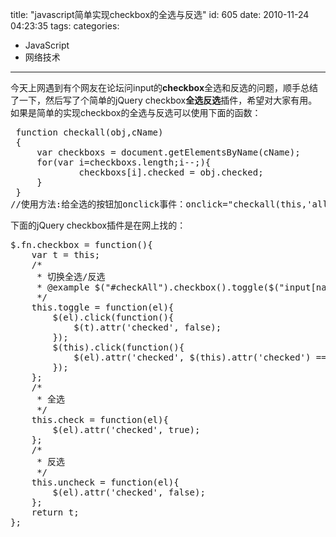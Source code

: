 title: "javascript简单实现checkbox的全选与反选"
id: 605
date: 2010-11-24 04:23:35
tags: 
categories: 
- JavaScript
- 网络技术
---

今天上网遇到有个网友在论坛问input的**checkbox**全选和反选的问题，顺手总结了一下，然后写了个简单的jQuery checkbox**全选反选**插件，希望对大家有用。
如果是简单的实现checkbox的全选与反选可以使用下面的函数：
<pre lang="javascript">
 function checkall(obj,cName)
 {
     var checkboxs = document.getElementsByName(cName);
     for(var i=checkboxs.length;i--;){
             checkboxs[i].checked = obj.checked;
     }
 }
//使用方法:给全选的按钮加onclick事件：onclick="checkall(this,'all[]');"
</pre>
<!--more-->
下面的jQuery checkbox插件是在网上找的：
<pre lang="javascript">
$.fn.checkbox = function(){
    var t = this;
    /*
     * 切换全选/反选
     * @example $("#checkAll").checkbox().toggle($("input[name='selectAll']"));
     */
    this.toggle = function(el){
        $(el).click(function(){
            $(t).attr('checked', false);
        });
        $(this).click(function(){
            $(el).attr('checked', $(this).attr('checked') == true ? true : false);
        });
    };
    /*
     * 全选
     */
    this.check = function(el){
        $(el).attr('checked', true);
    };
    /*
     * 反选
     */
    this.uncheck = function(el){
        $(el).attr('checked', false);
    };
    return t;
};

</pre>